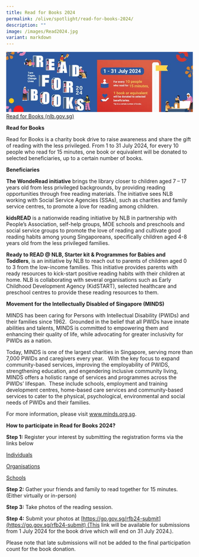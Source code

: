 ```yaml
---
title: Read for Books 2024
permalink: /olive/spotlight/read-for-books-2024/
description: ""
image: /images/Read2024.jpg
variant: markdown
---
```

![](/images/Read2024.jpg)
[Read for Books (nlb.gov.sg)](https://readingnation.nlb.gov.sg/initiatives/readforbooks/)

**Read for Books**

Read for Books is a charity book drive to raise awareness and share the gift of reading with the less privileged. From 1 to 31 July 2024, for every 10 people who read for 15 minutes, one book or equivalent will be donated to selected beneficiaries, up to a certain number of books.

**Beneficiaries**

**The WondeRead initiative** brings the library closer to children aged 7 – 17 years old from less privileged backgrounds, by providing reading opportunities through free reading materials. The initiative sees NLB working with Social Service Agencies (SSAs), such as charities and family service centres, to promote a love for reading among children. 

**kidsREAD** is a nationwide reading initiative by NLB in partnership with People’s Association, self-help groups, MOE schools and preschools and social service groups to promote the love of reading and cultivate good reading habits among young Singaporeans, specifically children aged 4-8 years old from the less privileged families.

**Ready to READ @ NLB, Starter kit & Programmes for Babies and Toddlers**, is an initiative by NLB to reach out to parents of children aged 0 to 3 from the low-income families. This initiative provides parents with ready resources to kick-start positive reading habits with their children at home. NLB is collaborating with several organisations such as Early Childhood Development Agency (KidSTART), selected healthcare and preschool centres to provide these reading resources to them.

**Movement for the Intellectually Disabled of Singapore (MINDS)** 

MINDS has been caring for Persons with Intellectual Disability (PWIDs) and their families since 1962.  Grounded in the belief that all PWIDs have innate abilities and talents, MINDS is committed to empowering them and enhancing their quality of life, while advocating for greater inclusivity for PWIDs as a nation.  

Today, MINDS is one of the largest charities in Singapore, serving more than 7,000 PWIDs and caregivers every year.   With the key focus to expand community-based services, improving the employability of PWIDS, strengthening education, and engendering inclusive community living, MINDS offers a holistic range of services and programmes across the PWIDs’ lifespan.  These include schools, employment and training development centres, home-based care services and community-based services to cater to the physical, psychological, environmental and social needs of PWIDs and their families.   

For more information, please visit www.minds.org.sg.

**How to participate in Read for Books 2024?**

**Step 1:** Register your interest by submitting the registration forms via the links below

[Individuals](https://go.gov.sg/rfb24-individuals)

[Organisations](https://go.gov.sg/rfb24-organisations)

[Schools](https://go.gov.sg/rfb24-schools)

**Step 2:** Gather your friends and family to read together for 15 minutes. (Either virtually or in-person)  

**Step 3:** Take photos of the reading session.   

**Step 4:** Submit your photos at [https://go.gov.sg/rfb24-submit](https://go.gov.sg/rfb24-submit) (This link will be available for submissions from 1 July 2024 for the book drive which will end on 31 July 2024.).

Please note that late submissions will not be added to the final participation count for the book donation.